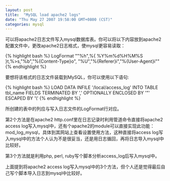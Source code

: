 ```yaml
---
layout: post
title:  "MySQL load apache2 logs"
date: "Thu May 27 2007 19:58:00 GMT+0800 (CST)"
categories: mysql
---
```


可以将apache2日志文件写入mysql数据库表。你可以将以下内容放到apache2配置文件中，更改apache2日志格式，使mysql更容易读取：

{% highlight bash %}
LogFormat "\"%h\",%{ %Y%m%d%H%M%S }t,%>s,\"%b\",\"%{Content-Type}o\", \"%U\",\"%{Referer}i\",\"%{User-Agent}i\""
{% endhighlight %}

要想将该格式的日志文件装载到MySQL，你可以使用以下语句:

{% highlight bash %}
LOAD DATA INFILE '/local/access_log' INTO TABLE tbl_name FIELDS TERMINATED BY ',' OPTIONALLY ENCLOSED BY '"' ESCAPED BY '\\'
{% endhighlight %}

所创建的表中的列应与写入日志文件的LogFormat行对应。

第2个方法是在apache2 http.conf里在日志记录时利用管道命令直接将apache2 access log写入mysql中，还有个apache2的module可以直接实现此功能：mod_log_mysql，具体到其网站上查看设置使用方法，这种直接将access log写入mysql中的方法个人认为不是很妥当，还是用日志循回，再将日志导入mysql中比较好。

第3个方法就是利用php, perl, ruby写个脚本分析access_log后写入mysql中。

上面提到将apache2 access log写入mysql中的3个方法，但个人还是觉得最后自己写个脚本导入日志到mysql中比较好。
